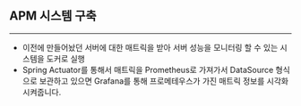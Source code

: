 ## APM 시스템 구축

---
- 이전에 만들어놨던 서버에 대한 매트릭을 받아 서버 성능을 모니터링 할 수 있는 시스템을 도커로 실행
- Spring Actuator를 통해서 매트릭을 Prometheus로 가져가서 DataSource 형식으로 보관하고 있으면 Grafana를 통해 프로메테우스가 가진 매트릭 정보를 시각화 시켜줍니다.
